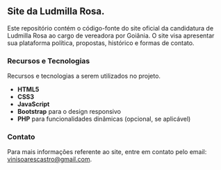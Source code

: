 ## Site da Ludmilla Rosa.

Este repositório contém o código-fonte do site oficial da candidatura de Ludmilla Rosa ao cargo de vereadora por Goiânia. O site visa apresentar sua plataforma política, propostas, histórico e formas de contato.

### Recursos e Tecnologias 
Recursos e tecnologias a serem utilizados no projeto. 

- **HTML5**
- **CSS3**
- **JavaScript**
- **Bootstrap** para o design responsivo
- **PHP** para funcionalidades dinâmicas (opcional, se aplicável)

### Contato

Para mais informações referente ao site, entre em contato pelo email: vinisoarescastro@gmail.com.
